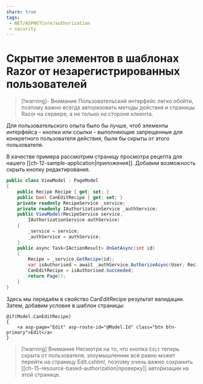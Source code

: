 ```yaml
---
share: true
tags:
 - NET/ASPNETCore/authorization
 - security
---
```

# Скрытие элементов в шаблонах Razor от незарегистрированных пользователей
> [!warning]- Внимание
> Пользовательский интерфейс легко обойти, поэтому важно всегда авторизовать методы действия и страницы Razor на сервере, а не только на стороне клиента.

Для пользовательского опыта было бы лучше, чтоб элементы интерфейса - кнопки или ссылки - выполняющие запрещенные для конкретного пользователя действия, были бы скрыты от этого пользователя.

В качестве примера рассмотрим страницу просмотра рецепта для нашего [[ch-12-sample-application|приложения]]. Добавим возможность скрыть кнопку редактирования.
```csharp
public class ViewModel : PageModel
{
	public Recipe Recipe { get; set; }
	public bool CanEditRecipe { get; set; }
	private readonly RecipeService _service;
	private readonly IAuthorizationService _authService;
	public ViewModel(RecipeService service,
		IAuthorizationService authService)
	{
		_service = service;
		_authService = authService;
	}
	public async Task<IActionResult> OnGetAsync(int id)
	{
		Recipe = _service.GetRecipe(id);
		var isAuthorised = await _authService.AuthorizeAsync(User, Recipe, "CanManageRecipe");
		CanEditRecipe = isAuthorised.Succeeded;
		return Page();
	}
}
```
Здесь мы передаём в свойство CanEditRecipe результат валидации.
Затем, добавим условие в шаблон страницы:
```razor
@if(Model.CanEditRecipe)
{
	<a asp-page="Edit" asp-route-id="@Model.Id" class="btn btn-primary">Edit</a>
}
```

> [!warning] Внимание
> Несмотря на то, что кнопка `Edit` теперь скрыта от пользователя, злоумышленник всё равно может перейти на страницу Edit.cshtml, поэтому очень важно сохранить [[ch-15-resource-based-authorization|проверку]] авторизации на этой странице.

